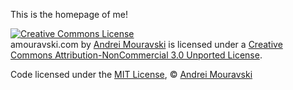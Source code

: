 This is the homepage of me!

<a rel="license" href="http://creativecommons.org/licenses/by-nc/3.0/deed.en_US"><img alt="Creative Commons License" style="border-width:0" src="http://i.creativecommons.org/l/by-nc/3.0/88x31.png" /></a><br /><span xmlns:dct="http://purl.org/dc/terms/" href="http://purl.org/dc/dcmitype/InteractiveResource" property="dct:title" rel="dct:type">amouravski.com</span> by <a xmlns:cc="http://creativecommons.org/ns#" href="http://www.amouravski.com" property="cc:attributionName" rel="cc:attributionURL">Andrei Mouravski</a> is licensed under a <a rel="license" href="http://creativecommons.org/licenses/by-nc/3.0/deed.en_US">Creative Commons Attribution-NonCommercial 3.0 Unported License</a>.

Code licensed under the [MIT License](http://creativecommons.org/licenses/MIT/), © [Andrei Mouravski](http://www.amouravski.com)
